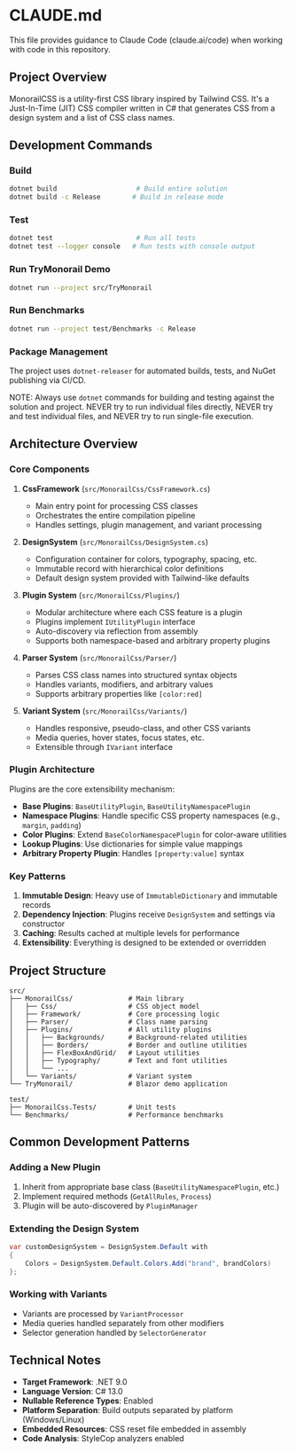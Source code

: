 # CLAUDE.md

This file provides guidance to Claude Code (claude.ai/code) when working with code in this repository.

## Project Overview

MonorailCSS is a utility-first CSS library inspired by Tailwind CSS. It's a Just-In-Time (JIT) CSS compiler written in C# that generates CSS from a design system and a list of CSS class names.

## Development Commands

### Build
```bash
dotnet build                    # Build entire solution
dotnet build -c Release        # Build in release mode
```

### Test
```bash
dotnet test                     # Run all tests
dotnet test --logger console   # Run tests with console output
```

### Run TryMonorail Demo
```bash
dotnet run --project src/TryMonorail
```

### Run Benchmarks
```bash
dotnet run --project test/Benchmarks -c Release
```

### Package Management
The project uses `dotnet-releaser` for automated builds, tests, and NuGet publishing via CI/CD.

NOTE: Always use `dotnet` commands for building and testing against the solution and project. 
NEVER try to run individual files directly, NEVER try and test individual files, and NEVER try to run single-file execution.


## Architecture Overview

### Core Components

1. **CssFramework** (`src/MonorailCss/CssFramework.cs`)
   - Main entry point for processing CSS classes
   - Orchestrates the entire compilation pipeline
   - Handles settings, plugin management, and variant processing

2. **DesignSystem** (`src/MonorailCss/DesignSystem.cs`)
   - Configuration container for colors, typography, spacing, etc.
   - Immutable record with hierarchical color definitions
   - Default design system provided with Tailwind-like defaults

3. **Plugin System** (`src/MonorailCss/Plugins/`)
   - Modular architecture where each CSS feature is a plugin
   - Plugins implement `IUtilityPlugin` interface
   - Auto-discovery via reflection from assembly
   - Supports both namespace-based and arbitrary property plugins

4. **Parser System** (`src/MonorailCss/Parser/`)
   - Parses CSS class names into structured syntax objects
   - Handles variants, modifiers, and arbitrary values
   - Supports arbitrary properties like `[color:red]`

5. **Variant System** (`src/MonorailCss/Variants/`)
   - Handles responsive, pseudo-class, and other CSS variants
   - Media queries, hover states, focus states, etc.
   - Extensible through `IVariant` interface

### Plugin Architecture

Plugins are the core extensibility mechanism:

- **Base Plugins**: `BaseUtilityPlugin`, `BaseUtilityNamespacePlugin`
- **Namespace Plugins**: Handle specific CSS property namespaces (e.g., `margin`, `padding`)
- **Color Plugins**: Extend `BaseColorNamespacePlugin` for color-aware utilities
- **Lookup Plugins**: Use dictionaries for simple value mappings
- **Arbitrary Property Plugin**: Handles `[property:value]` syntax

### Key Patterns

1. **Immutable Design**: Heavy use of `ImmutableDictionary` and immutable records
2. **Dependency Injection**: Plugins receive `DesignSystem` and settings via constructor
3. **Caching**: Results cached at multiple levels for performance
4. **Extensibility**: Everything is designed to be extended or overridden

## Project Structure

```
src/
├── MonorailCss/              # Main library
│   ├── Css/                  # CSS object model
│   ├── Framework/            # Core processing logic
│   ├── Parser/               # Class name parsing
│   ├── Plugins/              # All utility plugins
│   │   ├── Backgrounds/      # Background-related utilities
│   │   ├── Borders/          # Border and outline utilities
│   │   ├── FlexBoxAndGrid/   # Layout utilities
│   │   ├── Typography/       # Text and font utilities
│   │   └── ...
│   └── Variants/             # Variant system
└── TryMonorail/              # Blazor demo application

test/
├── MonorailCss.Tests/        # Unit tests
└── Benchmarks/               # Performance benchmarks
```

## Common Development Patterns

### Adding a New Plugin
1. Inherit from appropriate base class (`BaseUtilityNamespacePlugin`, etc.)
2. Implement required methods (`GetAllRules`, `Process`)
3. Plugin will be auto-discovered by `PluginManager`

### Extending the Design System
```csharp
var customDesignSystem = DesignSystem.Default with
{
    Colors = DesignSystem.Default.Colors.Add("brand", brandColors)
};
```

### Working with Variants
- Variants are processed by `VariantProcessor`
- Media queries handled separately from other modifiers
- Selector generation handled by `SelectorGenerator`

## Technical Notes

- **Target Framework**: .NET 9.0
- **Language Version**: C# 13.0
- **Nullable Reference Types**: Enabled
- **Platform Separation**: Build outputs separated by platform (Windows/Linux)
- **Embedded Resources**: CSS reset file embedded in assembly
- **Code Analysis**: StyleCop analyzers enabled